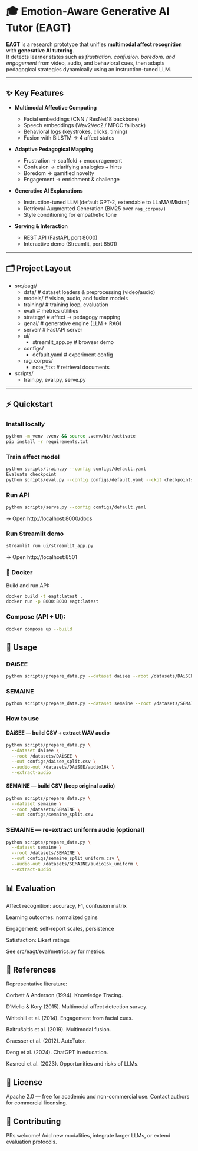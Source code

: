 # 🎓 Emotion-Aware Generative AI Tutor (EAGT)

**EAGT** is a research prototype that unifies **multimodal affect recognition** with **generative AI tutoring**.  
It detects learner states such as *frustration, confusion, boredom, and engagement* from video, audio, and behavioral cues, then adapts pedagogical strategies dynamically using an instruction-tuned LLM.

---

## ✨ Key Features
- **Multimodal Affective Computing**
  - Facial embeddings (CNN / ResNet18 backbone)
  - Speech embeddings (Wav2Vec2 / MFCC fallback)
  - Behavioral logs (keystrokes, clicks, timing)
  - Fusion with BiLSTM → 4 affect states

- **Adaptive Pedagogical Mapping**
  - Frustration → scaffold + encouragement  
  - Confusion → clarifying analogies + hints  
  - Boredom → gamified novelty  
  - Engagement → enrichment & challenge  

- **Generative AI Explanations**
  - Instruction-tuned LLM (default GPT-2, extendable to LLaMA/Mistral)  
  - Retrieval-Augmented Generation (BM25 over `rag_corpus/`)  
  - Style conditioning for empathetic tone  

- **Serving & Interaction**
  - REST API (FastAPI, port 8000)  
  - Interactive demo (Streamlit, port 8501)  

---

## 🗂️ Project Layout

- src/eagt/
  - data/ # dataset loaders & preprocessing (video/audio)
  - models/ # vision, audio, and fusion models
  - training/ # training loop, evaluation
  - eval/ # metrics utilities
  - strategy/ # affect → pedagogy mapping
  - genai/ # generative engine (LLM + RAG)
  - server/ # FastAPI server
  - ui/
    - streamlit_app.py # browser demo
  - configs/
    - default.yaml # experiment config
  - rag_corpus/
    - note_*.txt # retrieval documents
- scripts/
   - train.py, eval.py, serve.py


---

## ⚡ Quickstart

### Install locally
```bash
python -m venv .venv && source .venv/bin/activate
pip install -r requirements.txt
```
### Train affect model
```bash
python scripts/train.py --config configs/default.yaml
Evaluate checkpoint
python scripts/eval.py --config configs/default.yaml --ckpt checkpoints/model_epoch1.pt
```
### Run API
```bash
python scripts/serve.py --config configs/default.yaml
```

→ Open http://localhost:8000/docs

### Run Streamlit demo
```bash
streamlit run ui/streamlit_app.py
```

→ Open http://localhost:8501

### 🐳 Docker

Build and run API:
```bash
docker build -t eagt:latest .
docker run -p 8000:8000 eagt:latest
```

### Compose (API + UI):
```bash
docker compose up --build
```

## 🔧 Usage

### DAiSEE
```bash
python scripts/prepare_data.py --dataset daisee --root /datasets/DAiSEE --out configs/daisee_split.csv
```

### SEMAINE
```bash
python scripts/prepare_data.py --dataset semaine --root /datasets/SEMAINE --out configs/semaine_split.csv
```

### How to use

#### DAiSEE — build CSV + extract WAV audio
```bash
python scripts/prepare_data.py \
  --dataset daisee \
  --root /datasets/DAiSEE \
  --out configs/daisee_split.csv \
  --audio-out /datasets/DAiSEE/audio16k \
  --extract-audio
```

#### SEMAINE — build CSV (keep original audio)
```bash
python scripts/prepare_data.py \
  --dataset semaine \
  --root /datasets/SEMAINE \
  --out configs/semaine_split.csv
```

### SEMAINE — re-extract uniform audio (optional)

```bash
python scripts/prepare_data.py \
  --dataset semaine \
  --root /datasets/SEMAINE \
  --out configs/semaine_split_uniform.csv \
  --audio-out /datasets/SEMAINE/audio16k_uniform \
  --extract-audio
```

## 📊 Evaluation

Affect recognition: accuracy, F1, confusion matrix

Learning outcomes: normalized gains

Engagement: self-report scales, persistence

Satisfaction: Likert ratings

See src/eagt/eval/metrics.py for metrics.

## 📖 References

Representative literature:

Corbett & Anderson (1994). Knowledge Tracing.

D’Mello & Kory (2015). Multimodal affect detection survey.

Whitehill et al. (2014). Engagement from facial cues.

Baltrušaitis et al. (2019). Multimodal fusion.

Graesser et al. (2012). AutoTutor.

Deng et al. (2024). ChatGPT in education.

Kasneci et al. (2023). Opportunities and risks of LLMs.


## 📜 License

Apache 2.0 — free for academic and non-commercial use. Contact authors for commercial licensing.

## 🙋 Contributing

PRs welcome! Add new modalities, integrate larger LLMs, or extend evaluation protocols.

